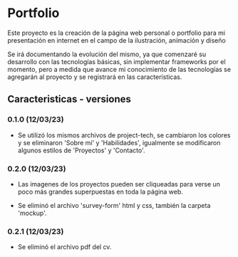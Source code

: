 # Portfolio

Este proyecto es la creación de la página web personal o portfolio para mi presentación en internet en el campo de la ilustración, animación y diseño

Se irá documentando la evolución del mismo, ya que comenzaré su desarrollo con las tecnologías básicas, sin implementar frameworks por el momento, pero a medida que avance mi conocimiento de las tecnologías se agregarán al proyecto y se registrará en las características.

## Caracteristicas - versiones

### 0.1.0 (12/03/23)

-   Se utilizó los mismos archivos de project-tech, se cambiaron los colores y se eliminaron 'Sobre mí' y 'Habilidades', igualmente se modificaron algunos estilos de 'Proyectos' y 'Contacto'.

### 0.2.0 (12/03/23)

-   Las imagenes de los proyectos pueden ser cliqueadas para verse un poco más grandes superpuestas en toda la página web.

-   Se eliminó el archivo 'survey-form' html y css, también la carpeta 'mockup'.

### 0.2.1 (12/03/23)

-   Se eliminó el archivo pdf del cv.
